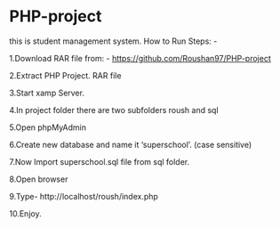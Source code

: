 # PHP-project
this is student management system.
How to Run Steps: -

1.Download RAR file from: - https://github.com/Roushan97/PHP-project

 
2.Extract PHP Project. RAR file

3.Start xamp Server.

4.In project folder there are two subfolders roush and sql

5.Open phpMyAdmin

6.Create new database and name it ‘superschool’. (case sensitive)

7.Now Import superschool.sql file from sql folder.

8.Open browser

9.Type- http://localhost/roush/index.php

10.Enjoy.


